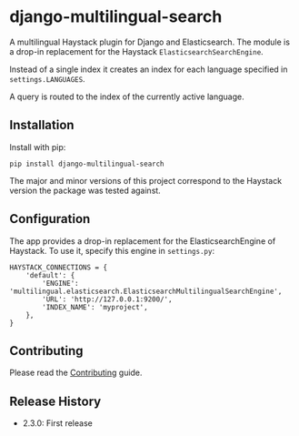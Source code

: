 # django-multilingual-search
A multilingual Haystack plugin for Django and Elasticsearch.
The module is a drop-in replacement for the Haystack `ElasticsearchSearchEngine`.

Instead of a single index it creates an index for each language specified in `settings.LANGUAGES`.

A query is routed to the index of the currently active language.


## Installation

Install with pip:

    pip install django-multilingual-search
    
The major and minor versions of this project correspond to the Haystack version the package was
tested against.
    
    
## Configuration

The app provides a drop-in replacement for the ElasticsearchEngine of Haystack.
To use it, specify this engine in `settings.py`:

    HAYSTACK_CONNECTIONS = {
        'default': {
            'ENGINE': 'multilingual.elasticsearch.ElasticsearchMultilingualSearchEngine',
            'URL': 'http://127.0.0.1:9200/',
            'INDEX_NAME': 'myproject',
        },
    }

## Contributing

Please read the [Contributing](./CONTRIBUTING.md) guide.


## Release History

- 2.3.0: First release